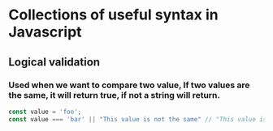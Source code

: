 # Collections of useful syntax in Javascript

## Logical validation

### Used when we want to compare two value, If two values are the same, it will return true, if not a string will return.
```javascript
const value = 'foo';
const value === 'bar' || "This value is not the same" // "This value is not the same" 
```